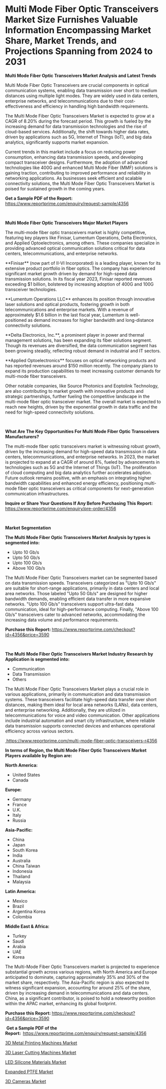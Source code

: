 <p><h1>Multi Mode Fiber Optic Transceivers Market Size Furnishes Valuable Information Encompassing Market Share, Market Trends, and Projections Spanning from 2024 to 2031</h1></p><p><strong>Multi Mode Fiber Optic Transceivers Market Analysis and Latest Trends</strong></p>
<p><p>Multi Mode Fiber Optic Transceivers are crucial components in optical communication systems, enabling data transmission over short to medium distances using multiple light modes. They are widely used in data centers, enterprise networks, and telecommunications due to their cost-effectiveness and efficiency in handling high bandwidth requirements.</p><p>The Multi Mode Fiber Optic Transceivers Market is expected to grow at a CAGR of 8.20% during the forecast period. This growth is fueled by the increasing demand for data transmission technologies and the rise of cloud-based services. Additionally, the shift towards higher data rates, driven by applications such as 5G, Internet of Things (IoT), and big data analytics, significantly supports market expansion.</p><p>Current trends in this market include a focus on reducing power consumption, enhancing data transmission speeds, and developing compact transceiver designs. Furthermore, the adoption of advanced technologies like 400G and enhanced Multi Mode Fiber (MMF) solutions is gaining traction, contributing to improved performance and reliability in networking applications. As businesses seek efficient and scalable connectivity solutions, the Multi Mode Fiber Optic Transceivers Market is poised for sustained growth in the coming years.</p></p>
<p><strong>Get a Sample PDF of the Report:&nbsp;</strong> <a href="https://www.reportprime.com/enquiry/request-sample/4356?utm_campaign=1994&utm_medium=2&utm_source=Github&utm_content=ia&utm_term=24122024&utm_id=multi-mode-fiber-optic-transceivers">https://www.reportprime.com/enquiry/request-sample/4356</a></p>
<p>&nbsp;</p>
<p><strong>Multi Mode Fiber Optic Transceivers Major Market Players</strong></p>
<p><p>The multi-mode fiber optic transceivers market is highly competitive, featuring key players like Finisar, Lumentum Operations, Delta Electronics, and Applied Optoelectronics, among others. These companies specialize in providing advanced optical communication solutions critical for data centers, telecommunications, and enterprise networks.</p><p>**Finisar** (now part of II-VI Incorporated) is a leading player, known for its extensive product portfolio in fiber optics. The company has experienced significant market growth driven by demand for high-speed data transmission solutions. In its fiscal year 2023, Finisar reported revenues exceeding $1 billion, bolstered by increasing adoption of 400G and 100G transceiver technologies.</p><p>**Lumentum Operations LLC** enhances its position through innovative laser solutions and optical products, fostering growth in both telecommunications and enterprise markets. With a revenue of approximately $1.6 billion in the last fiscal year, Lumentum is well-positioned as demand increases for higher bandwidth and long-distance connectivity solutions.</p><p>**Delta Electronics, Inc.**, a prominent player in power and thermal management solutions, has been expanding its fiber solutions segment. Though its revenues are diversified, the data communication segment has been growing steadily, reflecting robust demand in industrial and IT sectors.</p><p>**Applied Optoelectronics** focuses on optical networking products and has reported revenues around $150 million recently. The company plans to expand its production capabilities to meet increasing customer demands for multi-mode fiber transceivers.</p><p>Other notable companies, like Source Photonics and Eoptolink Technology, are also contributing to market growth with innovative products and strategic partnerships, further fueling the competitive landscape in the multi-mode fiber optic transceiver market. The overall market is expected to reach new heights, driven by the exponential growth in data traffic and the need for high-speed connectivity solutions.</p></p>
<p>&nbsp;</p>
<p><strong>What Are The Key Opportunities For Multi Mode Fiber Optic Transceivers Manufacturers?</strong></p>
<p><p>The multi-mode fiber optic transceivers market is witnessing robust growth, driven by the increasing demand for high-speed data transmission in data centers, telecommunications, and enterprise networks. In 2023, the market is projected to expand at a CAGR of around 8%, fueled by advancements in technologies such as 5G and the Internet of Things (IoT). The proliferation of cloud computing and big data analytics further accelerates adoption. Future outlook remains positive, with an emphasis on integrating higher bandwidth capabilities and enhanced energy efficiency, positioning multi-mode fiber optic transceivers as critical components for next-generation communication infrastructures.</p></p>
<p><strong>Inquire or Share Your Questions If Any Before Purchasing This Report:</strong> <a href="https://www.reportprime.com/enquiry/pre-order/4356?utm_campaign=1994&utm_medium=2&utm_source=Github&utm_content=ia&utm_term=24122024&utm_id=multi-mode-fiber-optic-transceivers">https://www.reportprime.com/enquiry/pre-order/4356</a></p>
<p>&nbsp;</p>
<p><strong>Market Segmentation</strong></p>
<p><strong>The Multi Mode Fiber Optic Transceivers Market Analysis by types is segmented into:</strong></p>
<p><ul><li>Upto 10 Gb/s</li><li>Upto 50 Gb/s</li><li>Upto 100 Gb/s</li><li>Above 100 Gb/s</li></ul></p>
<p><p>The Multi Mode Fiber Optic Transceivers market can be segmented based on data transmission speeds. Transceivers categorized as "Upto 10 Gb/s" are suitable for short-range applications, primarily in data centers and local area networks. Those labeled "Upto 50 Gb/s" are designed for higher bandwidth demands, enabling efficient data transfer in more expansive networks. "Upto 100 Gb/s" transceivers support ultra-fast data communication, ideal for high-performance computing. Finally, "Above 100 Gb/s" transceivers cater to advanced networks, accommodating the increasing data volume and performance requirements.</p></p>
<p><strong>Purchase this Report:&nbsp;</strong><a href="https://www.reportprime.com/checkout?id=4356&price=3590&utm_campaign=1994&utm_medium=2&utm_source=Github&utm_content=ia&utm_term=24122024&utm_id=multi-mode-fiber-optic-transceivers">https://www.reportprime.com/checkout?id=4356&price=3590</a></p>
<p>&nbsp;</p>
<p><strong>The Multi Mode Fiber Optic Transceivers Market Industry Research by Application is segmented into:</strong></p>
<p><ul><li>Communication</li><li>Data Transmission</li><li>Others</li></ul></p>
<p><p>The Multi Mode Fiber Optic Transceivers Market plays a crucial role in various applications, primarily in communication and data transmission systems. These transceivers facilitate high-speed data transfer over short distances, making them ideal for local area networks (LANs), data centers, and enterprise networking. Additionally, they are utilized in telecommunications for voice and video communication. Other applications include industrial automation and smart city infrastructure, where reliable data transmission supports connected devices and enhances operational efficiency across various sectors.</p></p>
<p><a href="https://www.reportprime.com/multi-mode-fiber-optic-transceivers-r4356?utm_campaign=1994&utm_medium=2&utm_source=Github&utm_content=ia&utm_term=24122024&utm_id=multi-mode-fiber-optic-transceivers">&nbsp;https://www.reportprime.com/multi-mode-fiber-optic-transceivers-r4356</a></p>
<p><strong>In terms of Region, the Multi Mode Fiber Optic Transceivers Market Players available by Region are:</strong></p>
<p>
    <p> <strong> North America: </strong>
        <ul>
            <li>United States</li>
            <li>Canada</li>
        </ul>
        </p> 
    <p> <strong> Europe: </strong>
        <ul>
            <li>Germany</li>
            <li>France</li>
            <li>U.K.</li>
            <li>Italy</li>
            <li>Russia</li>
        </ul>
        </p> 
    <p> <strong> Asia-Pacific: </strong>
        <ul>
            <li>China</li>
            <li>Japan</li>
            <li>South Korea</li>
            <li>India</li>
            <li>Australia</li>
            <li>China Taiwan</li>
            <li>Indonesia</li>
            <li>Thailand</li>
            <li>Malaysia</li>
        </ul>
        </p> 
    <p> <strong> Latin America: </strong>
        <ul>
            <li>Mexico</li>
            <li>Brazil</li>
            <li>Argentina Korea</li>
            <li>Colombia</li>
        </ul>
        </p> 
    <p> <strong> Middle East & Africa: </strong>
        <ul>
            <li>Turkey</li>
            <li>Saudi</li>
            <li>Arabia</li>
            <li>UAE</li>
            <li>Korea</li>
        </ul>
    </p>
    </p>
<p><p>The Multi-Mode Fiber Optic Transceivers market is projected to experience substantial growth across various regions, with North America and Europe anticipated to dominate, capturing approximately 35% and 30% of the market share, respectively. The Asia-Pacific region is also expected to witness significant expansion, accounting for around 25% of the share, driven by increasing demand in telecommunications and data centers. China, as a significant contributor, is poised to hold a noteworthy position within the APAC market, enhancing its global footprint.</p></p>
<p><strong>Purchase this Report: </strong><a href="https://www.reportprime.com/checkout?id=4356&price=3590&utm_campaign=1994&utm_medium=2&utm_source=Github&utm_content=ia&utm_term=24122024&utm_id=multi-mode-fiber-optic-transceivers">https://www.reportprime.com/checkout?id=4356&price=3590</a></p>
<p>&nbsp;<strong>Get a Sample PDF of the Report:&nbsp;&nbsp;</strong><a href="https://www.reportprime.com/enquiry/request-sample/4356?utm_campaign=1994&utm_medium=2&utm_source=Github&utm_content=ia&utm_term=24122024&utm_id=multi-mode-fiber-optic-transceivers">https://www.reportprime.com/enquiry/request-sample/4356</a></p>
<p><strong></strong></p>
<p><p><a href="https://www.linkedin.com/pulse/comprehensive-analysis-3d-metal-printing-machines-market-lx6oe?utm_campaign=1994&utm_medium=2&utm_source=Github&utm_content=ia&utm_term=24122024&utm_id=multi-mode-fiber-optic-transceivers">3D Metal Printing Machines Market</a></p><p><a href="https://www.linkedin.com/pulse/3d-laser-cutting-machines-market-segmentation-in-depth-analysis-gwone?utm_campaign=1994&utm_medium=2&utm_source=Github&utm_content=ia&utm_term=24122024&utm_id=multi-mode-fiber-optic-transceivers">3D Laser Cutting Machines Market</a></p><p><a href="https://github.com/rahu1506/Market-Research-Report-List-6/blob/main/led-silicone-materials-market.md?utm_campaign=1994&utm_medium=2&utm_source=Github&utm_content=ia&utm_term=24122024&utm_id=multi-mode-fiber-optic-transceivers">LED Silicone Materials Market</a></p><p><a href="https://www.linkedin.com/pulse/detailed-expanded-ptfe-market-trend-analysis-projected-10-tnrxf?utm_campaign=1994&utm_medium=2&utm_source=Github&utm_content=ia&utm_term=24122024&utm_id=multi-mode-fiber-optic-transceivers">Expanded PTFE Market</a></p><p><a href="https://www.linkedin.com/pulse/3d-cameras-market-research-report-forecast-growth-prospects-dpcee?utm_campaign=1994&utm_medium=2&utm_source=Github&utm_content=ia&utm_term=24122024&utm_id=multi-mode-fiber-optic-transceivers">3D Cameras Market</a></p></p>